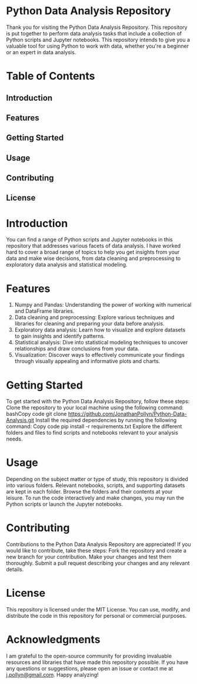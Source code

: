 # Python Data Analysis Repository
Thank you for visiting the Python Data Analysis Repository. This repository is put together to perform data analysis tasks that include a collection of Python scripts and Jupyter notebooks. This repository intends to give you a valuable tool for using Python to work with data, whether you're a beginner or an expert in data analysis.
# Table of Contents
## Introduction
## Features
## Getting Started
## Usage
## Contributing
## License
# Introduction
You can find a range of Python scripts and Jupyter notebooks in this repository that addresses various facets of data analysis. I have worked hard to cover a broad range of topics to help you get insights from your data and make wise decisions, from data cleaning and preprocessing to exploratory data analysis and statistical modeling.
# Features
1. Numpy and Pandas: Understanding the power of working with numerical and DataFrame libraries. 
2. Data cleaning and preprocessing: Explore various techniques and libraries for cleaning and preparing your data before analysis.
3. Exploratory data analysis: Learn how to visualize and explore datasets to gain insights and identify patterns.
4. Statistical analysis: Dive into statistical modeling techniques to uncover relationships and draw conclusions from your data.
5. Visualization: Discover ways to effectively communicate your findings through visually appealing and informative plots and charts.
# Getting Started
To get started with the Python Data Analysis Repository, follow these steps:
Clone the repository to your local machine using the following command:
bashCopy code
git clone https://github.com/JonathanPollyn/Python-Data-Analysis.git
Install the required dependencies by running the following command:
Copy code
pip install -r requirements.txt
Explore the different folders and files to find scripts and notebooks relevant to your analysis needs.
# Usage
Depending on the subject matter or type of study, this repository is divided into various folders. Relevant notebooks, scripts, and supporting datasets are kept in each folder. Browse the folders and their contents at your leisure. To run the code interactively and make changes, you may run the Python scripts or launch the Jupyter notebooks.
# Contributing
Contributions to the Python Data Analysis Repository are appreciated! If you would like to contribute, take these steps:
Fork the repository and create a new branch for your contribution.
Make your changes and test them thoroughly.
Submit a pull request describing your changes and any relevant details.
# License
This repository is licensed under the MIT License. You can use, modify, and distribute the code in this repository for personal or commercial purposes.
# Acknowledgments
I am grateful to the open-source community for providing invaluable resources and libraries that have made this repository possible.
If you have any questions or suggestions, please open an issue or contact me at j.pollyn@gmail.com.
Happy analyzing!

